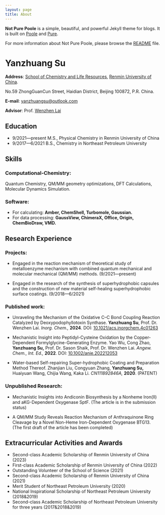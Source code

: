 ```yaml
---
layout: page
title: About
---
```


**Not Pure Poole** is a simple, beautiful, and powerful Jekyll theme for blogs. It is built on [Poole](https://github.com/poole/poole) and [Pure](https://purecss.io/).

For more information about Not Pure Poole, please browse the [README](https://github.com/vszhub/not-pure-poole) file.


# **Yanzhuang Su**

**Address**: [School of Chemistry and Life Resources](https://clr.ruc.edu.cn/En/About_Us/index.htm), [Renmin University of China](https://www.ruc.edu.cn/cn/about/introduce.html).

No.59 ZhongGuanCun Street, Haidian District, Beijing 100872, P.R. China.

**E-mail**: [yanzhuangsu@outlook.com](mailto:yanzhuangsu@outlook.com)

**Advisor**: Prof. [Wenzhen Lai](http://chem.ruc.edu.cn/szll/zzjs/wzjgzx/lwz_903ff1121c0649e59bf0c6aa0cb6834e/69c79f1e6a35433a88d24b1afb37b05c.htm)

## **Education**
* 9/2021—present M.S., Physical Chemistry in Renmin University of China
* 9/2017—6/2021 B.S., Chemistry in Northeast Petroleum University
## **Skills**
### **Computational-Chemistry:**
Quantum Chemistry, QM/MM geometry optimizations, DFT Calculations, Molecular Dynamics Simulation.
### **Software:**
* For calculating: **Amber, ChemShell, Turbomole, Gaussian.**
* For data processing: **GaussView, ChimeraX, Office, Origin, ChemBioDraw, VMD.**
## **Research Experience**
### **Projects:**
* Engaged in the reaction mechanism of theoretical study of metalloenzyme mechanism with combined quantum mechanical and molecular mechanical (QM/MM) methods. (9/2021—present)

* Engaged in the research of the synthesis of superhydrophobic capsules and the construction of new material self-healing superhydrophobic surface coatings. (9/2018—6/2021)

### **Published work:**

* Unraveling the Mechanism of the Oxidative C–C Bond Coupling Reaction Catalyzed by Deoxypodophyllotoxin Synthase. **Yanzhuang Su**, Prof. Dr. Wenzhen Lai. _Inorg. Chem.,_ **2024**. DOI: [10.1021/acs.inorgchem.4c01263](https://doi.org/10.1021/acs.inorgchem.4c01263 "DOI URL")

* Mechanistic Insight into Peptidyl-Cysteine Oxidation by the Copper-Dependent Formylglycine-Generating Enzyme. Yao Wu, Cong Zhao, **Yanzhuang Su,** Prof. Dr. Sason Shaik, Prof. Dr. Wenzhen Lai. _Angew. Chem., Int. Ed.,_ **2022**. DOI: [10.1002/anie.202212053](https://doi.org/10.1002/anie.202212053 "DOI URL")

* Water-based Self-repairing Super-hydrophobic Coating and Preparation Method Thereof. Zhanjian Liu, Congyuan Zhang, **Yanzhuang Su,** Huaiyuan Wang, Chijia Wang, Kaka Li. _CN111892846A,_ **2020**. (PATENT)

### **Unpublished Research:**

* Mechanistic Insights into Andiconin Biosynthesis by a Nonheme Iron(II) and aKG-Dependent Oxygenase SptF. (The article is in the submission status)

* A QM/MM Study Reveals Reaction Mechanism of Anthraquinone Ring Cleavage by a Novel Non-Heme Iron-Dependent Oxygenase BTG13. (The first draft of the article has been completed)

## **Extracurricular Activities and Awards**

* Second-class Academic Scholarship of Renmin University of China (2023)
* First-class Academic Scholarship of Renmin University of China (2022)
* Outstanding Volunteer of the School of Science (2021)
* Second-class Academic Scholarship of Renmin University of China (2021)
* Merit Student of Northeast Petroleum University (2020)
* National Inspirational Scholarship of Northeast Petroleum University (2018&2019)
* Second-class Academic Scholarship of Northeast Petroleum University for three years (2017&2018&2019)
<!--stackedit_data:
eyJoaXN0b3J5IjpbMTA2ODM3NTMwNV19
-->
